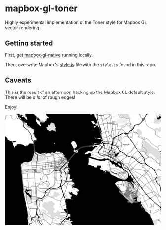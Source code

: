mapbox-gl-toner
===============

Highly experimental implementation of the Toner style for Mapbox GL vector rendering.


Getting started
---------------

First, get [mapbox-gl-native](https://github.com/mapbox/mapbox-gl-native) running locally.

Then, overwrite Mapbox's [style.js](https://github.com/mapbox/mapbox-gl-native/blob/master/bin/style.js) file with the `style.js` found in this repo.

Caveats
-------
This is the result of an afternoon hacking up the Mapbox GL default style. There will be _a lot_ of rough edges!


Enjoy!

![screenshot](screenshot.png)
